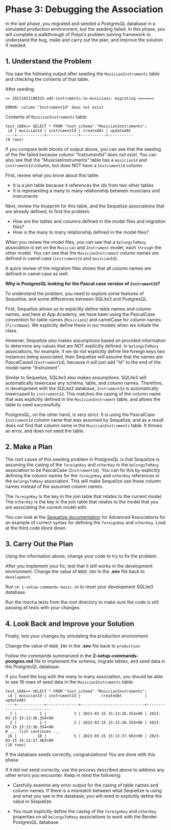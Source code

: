 # Phase 3: Debugging the Association

In the last phase, you migrated and seeded a PostgresQL database in a simulated
production environment, but the seeding failed. In this phase, you will complete
a walkthrough of Polya's problem solving framework to understand the bug, make
and carry out the plan, and improve the solution if needed.

## 1. Understand the Problem

You saw the following output after seeding the `MusicianInstruments` table and
checking the contents of that table.

After seeding:

```shell
== 20211021190325-add-instruments-to-musicians: migrating =======

ERROR: column "InstrumentId" does not exist
```

Contents of `MusicianInstruments` table:

```shell
test_i68k=> SELECT * FROM "test_schema"."MusicianInstruments";
 id | musicianId | instrumentId | createdAt | updatedAt
----+------------+--------------+-----------+-----------
(0 rows)
```

If you compare both blocks of output above, you can see that the seeding of the
file failed because _column "InstrumentId" does not exist_. You can also see
that the "MusicianInstruments" table has a `musicianId` and `instrumentId`
column, but does NOT have a `InstrumentId` column.

First, review what you know about this table:

- It is a join table because it references the ids from two other tables
- It is representing a many to many relationship between musicians and
  instruments

Next, review the blueprint for this table, and the Sequelize associations that
are already defined, to find the problem:

- How are the tables and columns defined in the model files and migration files?
- How is the many to many relationship defined in the model files?

When you review the model files, you can see that a `belongsToMany` association
is set on the `Musician` and `Instrument` model, each `through` the other model.
You can see that the `MusicianInstrument` column names are defined in camel case
(`instrumentId` and `musicianId`).

A quick review of the migration files shows that all column names are defined in
camel case as well.

__Why is PostgresQL looking for the Pascal case version of `InstrumentId`?__

To understand the problem, you need to explore some features of Sequelize, and
some differences between SQLite3 and PostgresQL.

First, Sequelize allows us to explicitly define table names and column names,
and here at App Academy, we have been using the PascalCase convention for table
names (`Musicians`) and camelCase for column names (`firstName`). We explicitly
define these in our models when we initiate the class.

However, Sequelize also makes assumptions based on provided information to
determine any values that are NOT explicitly defined. In `belongsToMany`
associations, for example, if we do not explicitly define the foreign keys two
instances being associated, then Sequelize will assume that the names are
PascalCased (`InstrumentId`), because it will just add "Id" to the end of the
model name "Instrument".

Similar to Sequelize, SQLite3 also makes assumptions. SQLite3 will automatically
lowercase any schema, table, and column names. Therefore, in development with
the SQLite3 database, `InstrumentId` is automatically lowercased to
`instrumentId`. This matches the casing of the column name that was explicitly
defined in the `MusicianInstrument` table, and allows the table to seed
successfully.

PostgresQL, on the other hand, is very strict. It is using the PascalCase
`InstrumentId` column name that was assumed by Sequelize, and as a result does
not find that column name in the `MusicianInstruments` table. It throws an
error, and does not seed the table.

## 2. Make a Plan

The root cause of this seeding problem in PostgresQL is that Sequelize is assuming
the casing of the `foreignKey` and `otherKey` in the `belongsToMany` association
to be PascalCase (`InstrumentId`). You can fix this by explicitly defining the
column names for the `foreignKey` and `otherKey` references in the
`belongsToMany` association. This will make Sequelize use these column
names instead of the assumed column names.

The `foreignKey` is the key in the join table that relates to the current model.
The `otherKey` is the key in the join table that relates to the model that you
are associating the current model with.

You can look at the [Sequelize documentation] for Advanced Associations for an
example of correct syntax for defining the `foreignKey` and `otherKey`. Look at the third code block down.

## 3. Carry Out the Plan

Using the information above, change your code to try to fix the problem.

After you implement your fix, test that it still works in the development environment. Change the value of `NODE_ENV` in the __.env__ file back to `development`.

Run `sh 1-setup-commands-basic.sh` to reset your development SQLite3 database.

Run the mocha tests from the root directory to make sure the code is still
passing all tests with your changes.

## 4. Look Back and Improve your Solution

Finally, test your changes by simulating the production environment.

Change the value of `NODE_ENV` in the __.env__ file back to `production`.

Follow the commands summarized in the __2-setup-commands-postgres.md__ file to
implement the schema, migrate tables, and seed data in the PostgresQL database.

If you fixed the bug with the many to many association, you should be able to
see 16 rows of seed data in the `MusicianInstruments` table:

```shell
test_i68k=> SELECT * FROM "test_schema"."MusicianInstruments";
 id | musicianId | instrumentId |         createdAt          |         updatedAt
----+------------+--------------+----------------------------+----------------------------
  1 |          1 |            1 | 2023-03-15 15:13:36.354+00 | 2023-03-15 15:13:36.354+00
  2 |          1 |            2 | 2023-03-15 15:13:36.354+00 | 2023-03-15 15:13:36.354+00
# ... list continues ...
 16 |         10 |            5 | 2023-03-15 15:13:37.963+00 | 2023-03-15 15:13:37.963+00
(16 rows)
```

If the database seeds correctly, congratulations! You are done with this phase.

If it did not seed correctly, use the process described above to address any
other errors you encounter. Keep in mind the following:

- Carefully examine any error output for the casing of table names and column
  names. If there is a mismatch between what Sequelize is using and what you see
  in the database, you will need to explicitly define the value in Sequelize.

- You must explicitly define the casing of the `foreignKey` and `otherKey`
  properties on all `belongsToMany` associations to work with the Render
  PostgresQL database.

[Sequelize documentation]: https://sequelize.org/docs/v6/advanced-association-concepts/advanced-many-to-many/#aliases-and-custom-key-names
